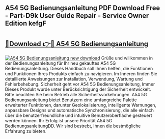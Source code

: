 ## A54 5G Bedienungsanleitung PDF Download Free - Part-D9k User Guide Repair - Service Owner Edition kefgF

# <h2><a href="http://df4wm19.blite.top/?on=A54+5G+Bedienungsanleitung">🔗Download 👉🔴 A54 5G Bedienungsanleitung</a></h2>

[![A54 5G Bedienungsanleitung new download](https://i.imgur.com/lujVjoI.png)](http://df4wm19.blite.top/?on=A54+5G+Bedienungsanleitung)
Grüße und willkommen in der Bedienungsanleitung für Ihr neu gekauftes A54 5G Bedienungsanleitung. Dieses Handbuch soll Ihnen helfen, die Funktionen und Funktionen Ihres Produkts einfach zu navigieren. Im Inneren finden Sie detaillierte Anweisungen zur Installation, Verwendung, Wartung und Fehlerbehebung. Sicherheit geht vor A54 5G Bedienungsanleitung, Immer Dieses Produkt wurde unter Berücksichtigung der Sicherheit entwickelt. Bitte beachten Sie beim Betrieb alle Sicherheitsvorkehrungen. A54 5G Bedienungsanleitung bietet Benutzern eine umfangreiche Palette erweiterter Funktionen, darunter Geolokalisierung, intelligente Warnungen, anpassbare Designs und automatische Synchronisierung, die alle einfach über die benutzerfreundliche und intuitive Benutzeroberfläche gesteuert werden können. Ihr Erfolg ist unsere Priorität A54 5G BedienungsanleitungDD. Wir sind bestrebt, Ihnen die bestmögliche Erfahrung zu bieten.
